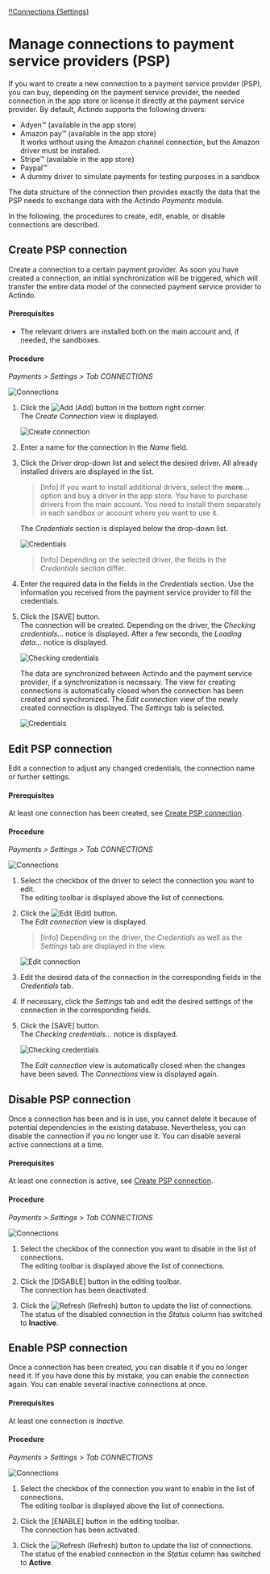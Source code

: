 [!!Connections (Settings)](../UserInterface/08a_Connections.md)

# Manage connections to payment service providers (PSP)   

If you want to create a new connection to a payment service provider (PSP), you can buy, depending on the payment service provider, the needed connection in the app store or license it directly at the payment service provider. By default, Actindo supports the following drivers:   
- Adyen&trade; (available in the app store)
- Amazon pay&trade; (available in the app store)   
It works without using the Amazon channel connection, but the Amazon driver must be installed.
- Stripe&trade; (available in the app store)
- Paypal&trade;
- A dummy driver to simulate payments for testing purposes in a sandbox   

The data structure of the connection then provides exactly the data that the PSP needs to exchange data with the Actindo *Payments* module.

In the following, the procedures to create, edit, enable, or disable connections are described. 



## Create PSP connection

Create a connection to a certain payment provider. As soon you have created a connection, an initial synchronization will be triggered, which will transfer the entire data model of the connected payment service provider to Actindo. 

#### Prerequisites

- The relevant drivers are installed both on the main account and, if needed, the sandboxes.

#### Procedure    

*Payments > Settings > Tab CONNECTIONS*   

![Connections](../../Assets/Screenshots/Payments/Settings/Settings.png "[Connections]")

1.  Click the ![Add](../../Assets/Icons/Plus01.png "[Add]") (Add) button in the bottom right corner.   
    The *Create Connection* view is displayed.  

    ![Create connection](../../Assets/Screenshots/Payments/Settings/CreateConnection.png "[Create connection]")

2.  Enter a name for the connection in the *Name* field.

3.  Click the *Driver* drop-down list and select the desired driver. 
   All already installed drivers are displayed in the list.   
   
    > [Info] If you want to install additional drivers, select the **more...** option and buy a driver in the app store. You have to purchase drivers from the main account. You need to install them separately in each sandbox or account where you want to use it.

    The *Credentials* section is displayed below the drop-down list.

    ![Credentials](../../Assets/Screenshots/Payments/Settings/CreateConnectionCredentials.png "[Credentials]")

    > [Info] Depending on the selected driver, the fields in the *Credentials* section differ. 

4. Enter the required data in the fields in the *Credentials* section. Use the information you received from the payment service provider to fill the credentials.   

5. Click the [SAVE] button.   
    The connection will be created. Depending on the driver, the *Checking credentials...* notice is displayed. After a few seconds, the *Loading data...* notice is displayed.

    ![Checking credentials](../../Assets/Screenshots/Payments/Settings/CheckingCredentials.png "[Checking credentials]")

    The data are synchronized between Actindo and the payment service provider, if a synchronization is necessary. The view for creating connections is automatically closed when the connection has been created and synchronized. The *Edit connection* view of the newly created connection is displayed. The *Settings* tab is selected.

    ![Credentials](../../Assets/Screenshots/Payments/Settings/EditConnectionSettings.png "[Credentials]")
    <!---Stefan: stimmt das? Ich kann es nicht nachmachen, wenn es Verbindungen sind, die nicht direkt aktiv sind, gibt es dann buttons mit denen man aktivieren, synchronisieren kann?-->




## Edit PSP connection

Edit a connection to adjust any changed credentials, the connection name or further settings. 

#### Prerequisites

At least one connection has been created, see [Create PSP connection](#create-psp-connection).

#### Procedure

*Payments > Settings > Tab CONNECTIONS*

![Connections](../../Assets/Screenshots/Payments/Settings/Settings.png "[Connections]")

1. Select the checkbox of the driver to select the connection you want to edit.  
    The editing toolbar is displayed above the list of connections.

2. Click the ![Edit](../../Assets/Icons/Edit01.png "[Edit") (Edit) button.   
    The *Edit connection* view is displayed.

    > [Info] Depending on the driver, the *Credentials* as well as the *Settings* tab are displayed in the view.

    ![Edit connection](../../Assets/Screenshots/Payments/Settings/EditConnectionCredentials.png "[Edit connection]")

3. Edit the desired data of the connection in the corresponding fields in the *Credentials* tab.   

4. If necessary, click the *Settings* tab and edit the desired settings of the connection in the corresponding fields.

5. Click the [SAVE] button.   
    The *Checking credentials...* notice is displayed.

    ![Checking credentials](../../Assets/Screenshots/Payments/Settings/CheckingCredentials.png "[Checking credentials]")

    The *Edit connection* view is automatically closed when the changes have been saved. The *Connections* view is displayed again.



## Disable PSP connection

Once a connection has been and is in use, you cannot delete it because of potential dependencies in the existing database. Nevertheless, you can disable the connection if you no longer use it. You can disable several active connections at a time.

#### Prerequisites

At least one connection is active, see [Create PSP connection](#create-psp-connection).

#### Procedure

*Payments > Settings > Tab CONNECTIONS*

![Connections](../../Assets/Screenshots/Payments/Settings/Settings.png "[Connections]")

1. Select the checkbox of the connection you want to disable in the list of connections.   
   The editing toolbar is displayed above the list of connections.

2. Click the [DISABLE] button in the editing toolbar.   
   The connection has been deactivated.

3. Click the ![Refresh](../../Assets/Icons/Refresh01.png "[Refresh]") (Refresh) button to update the list of connections.   
    The status of the disabled connection in the *Status* column has switched to **Inactive**.



## Enable PSP connection

Once a connection has been created, you can disable it if you no longer need it. If you have done this by mistake, you can enable the connection again. You can enable several inactive connections at once.

#### Prerequisites

At least one connection is *Inactive*.

#### Procedure

*Payments > Settings > Tab CONNECTIONS*

![Connections](../../Assets/Screenshots/Payments/Settings/Settings.png "[Connections]")

1. Select the checkbox of the connection you want to enable in the list of connections.   
    The editing toolbar is displayed above the list of connections.

2. Click the [ENABLE] button in the editing toolbar.   
    The connection has been activated.

3. Click the ![Refresh](../../Assets/Icons/Refresh01.png "[Refresh]") (Refresh) button to update the list of connections.   
    The status of the enabled connection in the *Status* column has switched to **Active**.